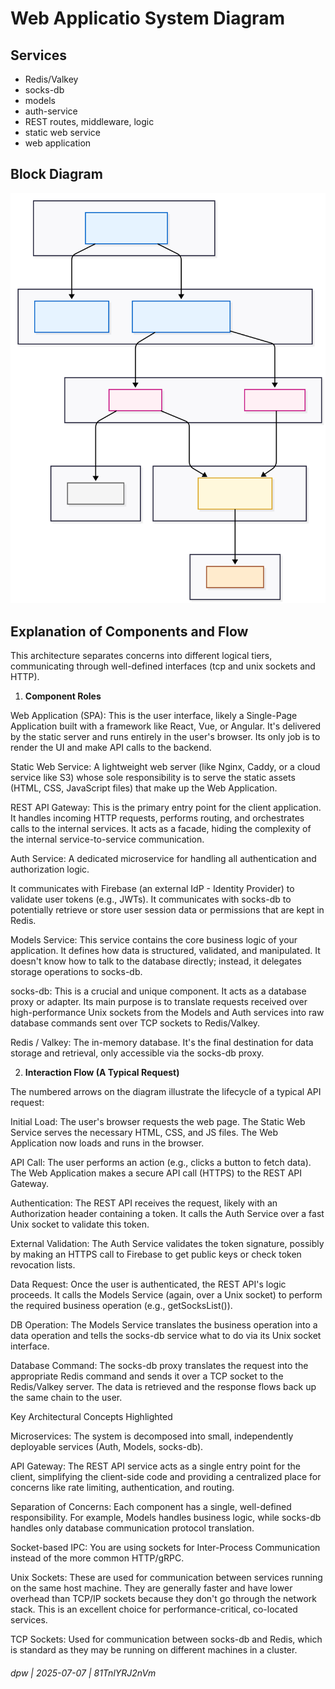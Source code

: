 # Web Applicatio System Diagram

## Services

* Redis/Valkey
* socks-db
* models
* auth-service
* REST routes, middleware, logic
* static web service
* web application

## Block Diagram

![](./web-app-system-diagram.svg)

## Explanation of Components and Flow

This architecture separates concerns into different logical tiers, communicating through well-defined interfaces (tcp and unix sockets and HTTP).

1. **Component Roles**

Web Application (SPA): This is the user interface, likely a Single-Page Application built with a framework like React, Vue, or Angular. It's delivered by the static server and runs entirely in the user's browser. Its only job is to render the UI and make API calls to the backend.

Static Web Service: A lightweight web server (like Nginx, Caddy, or a cloud service like S3) whose sole responsibility is to serve the static assets (HTML, CSS, JavaScript files) that make up the Web Application.

REST API Gateway: This is the primary entry point for the client application. It handles incoming HTTP requests, performs routing, and orchestrates calls to the internal services. It acts as a facade, hiding the complexity of the internal service-to-service communication.

Auth Service: A dedicated microservice for handling all authentication and authorization logic.

It communicates with Firebase (an external IdP - Identity Provider) to validate user tokens (e.g., JWTs).
It communicates with socks-db to potentially retrieve or store user session data or permissions that are kept in Redis.

Models Service: This service contains the core business logic of your application. It defines how data is structured, validated, and manipulated. It doesn't know how to talk to the database directly; instead, it delegates storage operations to socks-db.

socks-db: This is a crucial and unique component. It acts as a database proxy or adapter. Its main purpose is to translate requests received over high-performance Unix sockets from the Models and Auth services into raw database commands sent over TCP sockets to Redis/Valkey.

Redis / Valkey: The in-memory database. It's the final destination for data storage and retrieval, only accessible via the socks-db proxy.

2. **Interaction Flow (A Typical Request)**

The numbered arrows on the diagram illustrate the lifecycle of a typical API request:

Initial Load: The user's browser requests the web page. The Static Web Service serves the necessary HTML, CSS, and JS files. The Web Application now loads and runs in the browser.

API Call: The user performs an action (e.g., clicks a button to fetch data). The Web Application makes a secure API call (HTTPS) to the REST API Gateway.

Authentication: The REST API receives the request, likely with an Authorization header containing a token. It calls the Auth Service over a fast Unix socket to validate this token.

External Validation: The Auth Service validates the token signature, possibly by making an HTTPS call to Firebase to get public keys or check token revocation lists.

Data Request: Once the user is authenticated, the REST API's logic proceeds. It calls the Models Service (again, over a Unix socket) to perform the required business operation (e.g., getSocksList()).

DB Operation: The Models Service translates the business operation into a data operation and tells the socks-db service what to do via its Unix socket interface.

Database Command: The socks-db proxy translates the request into the appropriate Redis command and sends it over a TCP socket to the Redis/Valkey server. The data is retrieved and the response flows back up the same chain to the user.

Key Architectural Concepts Highlighted

Microservices: The system is decomposed into small, independently deployable services (Auth, Models, socks-db).

API Gateway: The REST API service acts as a single entry point for the client, simplifying the client-side code and providing a centralized place for concerns like rate limiting, authentication, and routing.

Separation of Concerns: Each component has a single, well-defined responsibility. For example, Models handles business logic, while socks-db handles only database communication protocol translation.

Socket-based IPC: You are using sockets for Inter-Process Communication instead of the more common HTTP/gRPC.

Unix Sockets: These are used for communication between services running on the same host machine. They are generally faster and have lower overhead than TCP/IP sockets because they don't go through the network stack. This is an excellent choice for performance-critical, co-located services.

TCP Sockets: Used for communication between socks-db and Redis, which is standard as they may be running on different machines in a cluster.

###### dpw | 2025-07-07 | 81TnlYRJ2nVm

